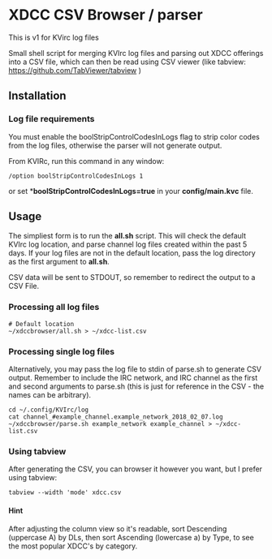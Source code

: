 # XDCC CSV Browser / parser

This is v1 for KVirc log files

Small shell script for merging KVIrc log files and parsing out XDCC offerings into a CSV file, 
which can then be read using CSV viewer (like tabview: https://github.com/TabViewer/tabview )

## Installation

### Log file requirements

You must enable the boolStripControlCodesInLogs flag to strip color codes from the log files, 
otherwise the parser will not generate output. 

From KVIRc, run this command in any window:
```
/option boolStripControlCodesInLogs 1
```

or set ***boolStripControlCodesInLogs=true** in your **config/main.kvc** file.

## Usage

The simpliest form is to run the **all.sh** script. This will check the default KVIrc log location, and parse channel log files
created within the past 5 days. If your log files are not in the default location, pass the log directory as the first argument to **all.sh**.

CSV data will be sent to STDOUT, so remember to redirect the output to a CSV File. 

### Processing all log files

```
# Default location
~/xdccbrowser/all.sh > ~/xdcc-list.csv

```

### Processing single log files

Alternatively, you may pass the log file to stdin of parse.sh to generate CSV output. Remember to include the IRC network, 
and IRC channel as the first and second arguments to parse.sh (this is just for reference in the CSV - the names can be 
arbitrary). 

```
cd ~/.config/KVIrc/log
cat channel_#example_channel.example_network_2018_02_07.log
~/xdccbrowser/parse.sh example_network example_channel > ~/xdcc-list.csv
```

### Using tabview

After generating the CSV, you can browser it however you want, but I prefer using tabview:
```
tabview --width 'mode' xdcc.csv
```

#### Hint

After adjusting the column view so it's readable, sort Descending (uppercase A) by DLs, then sort Ascending (lowercase a) by 
Type, to see the most popular XDCC's by category.





